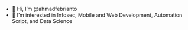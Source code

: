 - 👋 Hi, I’m @ahmadfebrianto
- 👀 I’m interested in Infosec, Mobile and Web Development, Automation Script, and Data Science

<!---
ahmadfebrianto/ahmadfebrianto is a ✨ special ✨ repository because its `README.md` (this file) appears on your GitHub profile.
You can click the Preview link to take a look at your changes.
--->
